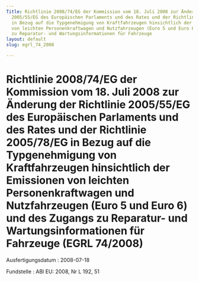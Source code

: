 ```yaml
---
Title: Richtlinie 2008/74/EG der Kommission vom 18. Juli 2008 zur Änderung der Richtlinie
  2005/55/EG des Europäischen Parlaments und des Rates und der Richtlinie 2005/78/EG
  in Bezug auf die Typgenehmigung von Kraftfahrzeugen hinsichtlich der Emissionen
  von leichten Personenkraftwagen und Nutzfahrzeugen (Euro 5 und Euro 6) und des Zugangs
  zu Reparatur- und Wartungsinformationen für Fahrzeuge
layout: default
slug: egrl_74_2008

---
```


# Richtlinie 2008/74/EG der Kommission vom 18. Juli 2008 zur Änderung der Richtlinie 2005/55/EG des Europäischen Parlaments und des Rates und der Richtlinie 2005/78/EG in Bezug auf die Typgenehmigung von Kraftfahrzeugen hinsichtlich der Emissionen von leichten Personenkraftwagen und Nutzfahrzeugen (Euro 5 und Euro 6) und des Zugangs zu Reparatur- und Wartungsinformationen für Fahrzeuge (EGRL 74/2008)

Ausfertigungsdatum
:   2008-07-18

Fundstelle
:   ABl EU: 2008, Nr L 192, 51

